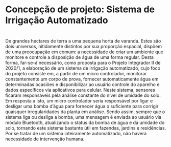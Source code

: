 # Concepção de projeto: Sistema de Irrigação Automatizado <h1>

  De grandes hectares de terra a uma pequena horta de varanda. Estes são dois universos, nitidamente distintos por sua proporção espacial, dispõem de uma preocupação em comum: a necessidade de criar um ambiente que monitore e controle a disposição de água de uma forma regular.
  Desta forma, far-se-á necessário, como proposta para o Projeto Integrador II de 2020/1, a elaboração de um sistema de irrigação automatizado, cujo foco do projeto consiste em, a partir de um micro controlador, monitorar constantemente um corpo de prova, fornecer automaticamente água em determinadas ocasiões e disponibilizar ao usuário controle do aparelho e dados específicos via aplicativos para celular.
  Neste sistema, sensores ficaram responsáveis pela análise constante do nível de umidade do solo. Em resposta a isto, um micro controlador seria responsável por ligar e desligar uma bomba d’água para fornecer água o suficiente para corrigir quaisquer irregularidades da planta em análise.
  Sendo assim, sempre que o sistema liga ou desliga a bomba, uma mensagem é enviada ao usuário via módulo Bluetooth, atualizando o status da bomba de água e da umidade do solo, tornando este sistema bastante útil em fazendas, jardins e residências. Por se tratar de um sistema inteiramente automatizado, não haverá necessidade de intervenção humana.
